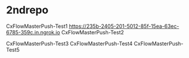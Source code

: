 # 2ndrepo
CxFlowMasterPush-Test1
https://235b-2405-201-5012-85f-15ea-63ec-6785-359c.in.ngrok.io
CxFlowMasterPush-Test2

CxFlowMasterPush-Test3
CxFlowMasterPush-Test4
CxFlowMasterPush-Test5
